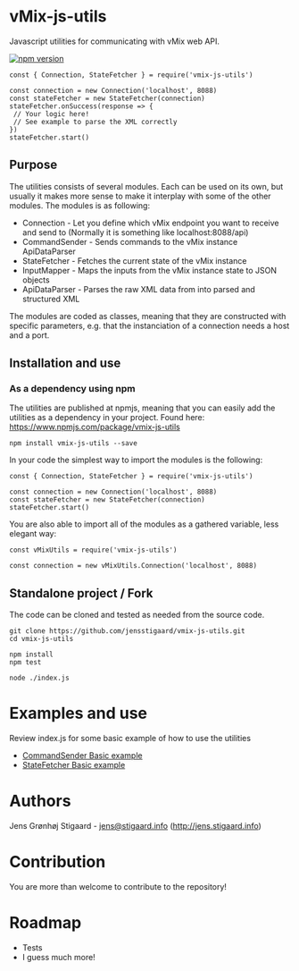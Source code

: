 # vMix-js-utils
Javascript utilities for communicating with vMix web API.

[![npm version](https://badge.fury.io/js/vmix-js-utils.svg)](https://badge.fury.io/js/vmix-js-utils)

```
const { Connection, StateFetcher } = require('vmix-js-utils')

const connection = new Connection('localhost', 8088)
const stateFetcher = new StateFetcher(connection)
stateFetcher.onSuccess(response => {
 // Your logic here!
 // See example to parse the XML correctly
})
stateFetcher.start()
```
## Purpose
The utilities consists of several modules. Each can be used on its own, but usually it makes more sense to make it interplay with some of the other modules.
The modules is as following:
 - Connection - Let you define which vMix endpoint you want to receive and send to (Normally it is something like localhost:8088/api)
 - CommandSender - Sends commands to the vMix instance ApiDataParser
 - StateFetcher - Fetches the current state of the vMix instance
 - InputMapper - Maps the inputs from the vMix instance state to JSON objects
 - ApiDataParser - Parses the raw XML data from into parsed and structured XML

The modules are coded as classes, meaning that they are constructed with specific parameters, e.g. that the instanciation of a connection needs a host and a port. 

## Installation and use
### As a dependency using npm
The utilities are published at npmjs, meaning that you can easily add the utilities as a dependency in your project.
Found here: https://www.npmjs.com/package/vmix-js-utils
```
npm install vmix-js-utils --save
```
In your code the simplest way to import the modules is the following:
```
const { Connection, StateFetcher } = require('vmix-js-utils')

const connection = new Connection('localhost', 8088)
const stateFetcher = new StateFetcher(connection)
stateFetcher.start()
```
You are also able to import all of the modules as a gathered variable, less elegant way:
```
const vMixUtils = require('vmix-js-utils')

const connection = new vMixUtils.Connection('localhost', 8088)
```

## Standalone project / Fork
The code can be cloned and tested as needed from the source code.
```
git clone https://github.com/jensstigaard/vmix-js-utils.git
cd vmix-js-utils

npm install
npm test

node ./index.js
```
# Examples and use
Review index.js for some basic example of how to use the utilities
 - [CommandSender Basic example](../../blob/master/examples/command-sender-basic.js)
 - [StateFetcher Basic example](../../blob/master/examples/state-fetcher-basic.js)

# Authors
Jens Grønhøj Stigaard - <jens@stigaard.info> (http://jens.stigaard.info)

# Contribution
You are more than welcome to contribute to the repository!

# Roadmap
 - Tests
 - I guess much more!
